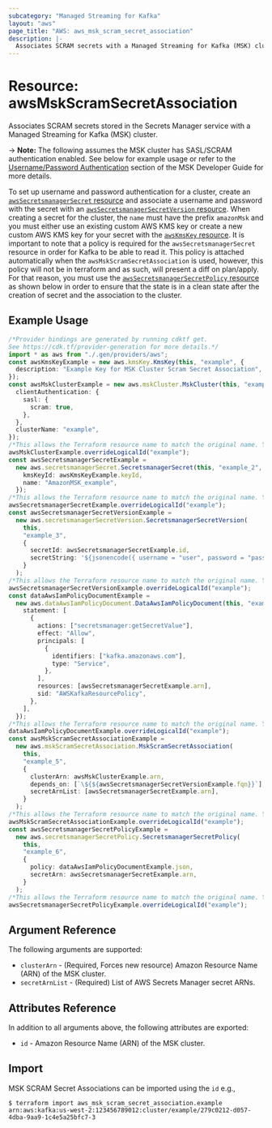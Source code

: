 ```yaml
---
subcategory: "Managed Streaming for Kafka"
layout: "aws"
page_title: "AWS: aws_msk_scram_secret_association"
description: |-
  Associates SCRAM secrets with a Managed Streaming for Kafka (MSK) cluster.
---
```


# Resource: awsMskScramSecretAssociation

Associates SCRAM secrets stored in the Secrets Manager service with a Managed Streaming for Kafka (MSK) cluster.

\-> **Note:** The following assumes the MSK cluster has SASL/SCRAM authentication enabled. See below for example usage or refer to the [Username/Password Authentication](https://docs.aws.amazon.com/msk/latest/developerguide/msk-password.html) section of the MSK Developer Guide for more details.

To set up username and password authentication for a cluster, create an [`awsSecretsmanagerSecret` resource](/docs/providers/aws/r/secretsmanager_secret.html) and associate
a username and password with the secret with an [`awsSecretsmanagerSecretVersion` resource](/docs/providers/aws/r/secretsmanager_secret_version.html). When creating a secret for the cluster,
the `name` must have the prefix `amazonMsk` and you must either use an existing custom AWS KMS key or create a new
custom AWS KMS key for your secret with the [`awsKmsKey` resource](/docs/providers/aws/r/kms_key.html). It is important to note that a policy is required for the `awsSecretsmanagerSecret`
resource in order for Kafka to be able to read it. This policy is attached automatically when the `awsMskScramSecretAssociation` is used,
however, this policy will not be in terraform and as such, will present a diff on plan/apply. For that reason, you must use the [`awsSecretsmanagerSecretPolicy`
resource](/docs/providers/aws/r/secretsmanager_secret_policy.html) as shown below in order to ensure that the state is in a clean state after the creation of secret and the association to the cluster.

## Example Usage

```typescript
/*Provider bindings are generated by running cdktf get.
See https://cdk.tf/provider-generation for more details.*/
import * as aws from "./.gen/providers/aws";
const awsKmsKeyExample = new aws.kmsKey.KmsKey(this, "example", {
  description: "Example Key for MSK Cluster Scram Secret Association",
});
const awsMskClusterExample = new aws.mskCluster.MskCluster(this, "example_1", {
  clientAuthentication: {
    sasl: {
      scram: true,
    },
  },
  clusterName: "example",
});
/*This allows the Terraform resource name to match the original name. You can remove the call if you don't need them to match.*/
awsMskClusterExample.overrideLogicalId("example");
const awsSecretsmanagerSecretExample =
  new aws.secretsmanagerSecret.SecretsmanagerSecret(this, "example_2", {
    kmsKeyId: awsKmsKeyExample.keyId,
    name: "AmazonMSK_example",
  });
/*This allows the Terraform resource name to match the original name. You can remove the call if you don't need them to match.*/
awsSecretsmanagerSecretExample.overrideLogicalId("example");
const awsSecretsmanagerSecretVersionExample =
  new aws.secretsmanagerSecretVersion.SecretsmanagerSecretVersion(
    this,
    "example_3",
    {
      secretId: awsSecretsmanagerSecretExample.id,
      secretString: '${jsonencode({ username = "user", password = "pass" })}',
    }
  );
/*This allows the Terraform resource name to match the original name. You can remove the call if you don't need them to match.*/
awsSecretsmanagerSecretVersionExample.overrideLogicalId("example");
const dataAwsIamPolicyDocumentExample =
  new aws.dataAwsIamPolicyDocument.DataAwsIamPolicyDocument(this, "example_4", {
    statement: [
      {
        actions: ["secretsmanager:getSecretValue"],
        effect: "Allow",
        principals: [
          {
            identifiers: ["kafka.amazonaws.com"],
            type: "Service",
          },
        ],
        resources: [awsSecretsmanagerSecretExample.arn],
        sid: "AWSKafkaResourcePolicy",
      },
    ],
  });
/*This allows the Terraform resource name to match the original name. You can remove the call if you don't need them to match.*/
dataAwsIamPolicyDocumentExample.overrideLogicalId("example");
const awsMskScramSecretAssociationExample =
  new aws.mskScramSecretAssociation.MskScramSecretAssociation(
    this,
    "example_5",
    {
      clusterArn: awsMskClusterExample.arn,
      depends_on: [`\${${awsSecretsmanagerSecretVersionExample.fqn}}`],
      secretArnList: [awsSecretsmanagerSecretExample.arn],
    }
  );
/*This allows the Terraform resource name to match the original name. You can remove the call if you don't need them to match.*/
awsMskScramSecretAssociationExample.overrideLogicalId("example");
const awsSecretsmanagerSecretPolicyExample =
  new aws.secretsmanagerSecretPolicy.SecretsmanagerSecretPolicy(
    this,
    "example_6",
    {
      policy: dataAwsIamPolicyDocumentExample.json,
      secretArn: awsSecretsmanagerSecretExample.arn,
    }
  );
/*This allows the Terraform resource name to match the original name. You can remove the call if you don't need them to match.*/
awsSecretsmanagerSecretPolicyExample.overrideLogicalId("example");

```

## Argument Reference

The following arguments are supported:

* `clusterArn` - (Required, Forces new resource) Amazon Resource Name (ARN) of the MSK cluster.
* `secretArnList` - (Required) List of AWS Secrets Manager secret ARNs.

## Attributes Reference

In addition to all arguments above, the following attributes are exported:

* `id` - Amazon Resource Name (ARN) of the MSK cluster.

## Import

MSK SCRAM Secret Associations can be imported using the `id` e.g.,

```console
$ terraform import aws_msk_scram_secret_association.example arn:aws:kafka:us-west-2:123456789012:cluster/example/279c0212-d057-4dba-9aa9-1c4e5a25bfc7-3
```

